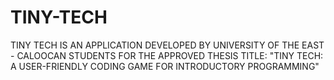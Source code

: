 # TINY-TECH
TINY TECH IS AN APPLICATION DEVELOPED BY UNIVERSITY OF THE EAST - CALOOCAN STUDENTS FOR THE APPROVED THESIS TITLE: "TINY TECH: A USER-FRIENDLY CODING GAME FOR INTRODUCTORY PROGRAMMING"
